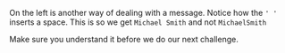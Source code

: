 On the left is another way of dealing with a message. Notice how the `' '` inserts a space. This is so we get `Michael Smith` and not `MichaelSmith`

Make sure you understand it before we do our next challenge.
